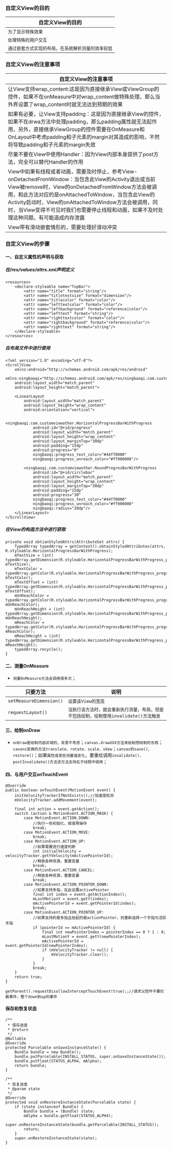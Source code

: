 ### 自定义View的目的

|自定义View的目的|
|------|
|`为了显示特殊效果`|
|`处理特殊的用户交互`|
|`通过嵌套方式实现的布局，在系统解析测量的效率较低`|

### 自定义View的注意事项

|自定义View的注意事项|
|------|
|让View支持wrap_content:这是因为直接继承View或ViewGroup的控件，如果不在onMeasure中对wrap_content做特殊处理，那么当外界设置了wrap_content时就无法达到预期的效果|
|如果有必要，让View支持padding：这是因为直接继承View的控件，如果不在drwa方法中处理padding，那么padding属性就无法起作用，另外，直接继承ViewGroup的控件需要在OnMeasure和OnLayout中考虑padding和子元素的margin对其造成的影响，不然将导致padding和子元素的margin失效|
|尽量不要在View中使用Handler：因为View内部本身提供了post方法，完全可以替代Handler的作用|
|View中如果有线程或者动画，需要及时停止，参考View-onDetachedFromWindow：当包含此View的Activity退出或当前View被remove时，View的onDetachedFromWindow方法会被调用，和此方法对应的是onAttachedToWindow，当包含此View的Activity启动时，View的onAttachedToWindow方法会被调用，同时，当View变得不可见时我们也需要停止线程和动画，如果不及时处理这种问题，有可能造成内存泄露|
|View带有滑动嵌套情形的，需要处理好滑动冲突|

### 自定义View的步骤
#### 一、自定义属性的声明与获取
##### 在/res/values/attrs.xml声明定义
```
<resources>
    <declare-styleable name="TopBar">
        <attr name="title" format="string"/>
        <attr name="titletextsize" format="dimension"/>
        <attr name="titlecolor" format="color"/>
        <attr name="lefttextcolor" format="color"/>
        <attr name="leftbackground" format="reference|color"/>
        <attr name="lefttext" format="string"/>
        <attr name="righttextcolor" format="color"/>
        <attr name="rightbackground" format="reference|color"/>
        <attr name="righttext" format="string"/>
    </declare-styleable>
</resources>
```
##### 在布局文件中进行使用
```
<?xml version="1.0" encoding="utf-8"?>
<ScrollView
    xmlns:android="http://schemas.android.com/apk/res/android"
    xmlns:ningbaoqi="http://schemas.android.com/apk/res/ningbaoqi.com.customview"
    android:layout_width="match_parent"
    android:layout_height="match_parent">

    <LinearLayout
        android:layout_width="match_parent"
        android:layout_height="wrap_content"
        android:orientation="vertical">

        <ningbaoqi.com.customviewother.HorizontalProgressBarWithProgress
            android:id="@+id/progress"
            android:layout_width="match_parent"
            android:layout_height="wrap_content"
            android:layout_marginTop="30dp"
            android:padding="15dp"
            android:progress="0"
            ningbaoqi:progress_text_color="#44ff0000"
            ningbaoqi:progress_unreach_color="#ff000000"/>

        <ningbaoqi.com.customviewother.RoundProgresBarWithProgress
            android:id="@+id/circlebar"
            android:layout_width="match_parent"
            android:layout_height="wrap_content"
            android:layout_marginTop="30dp"
            android:padding="15dp"
            android:progress="30"
            ningbaoqi:progress_text_color="#44ff0000"
            ningbaoqi:progress_unreach_color="#ff000000"
            ningbaoqi:radius="20dp"/>
    </LinearLayout>
</ScrollView>
```
##### 在View的构造方法中进行获取
```
private void obtianStyledAttrs(AttributeSet attrs) {
    TypedArray typedArray = getContext().obtainStyledAttributes(attrs, R.styleable.HorizontalProgressBarWithProgress);
    mTextSize = (int) typedArray.getDimension(R.styleable.HorizontalProgressBarWithProgress_progress_text_size, mTextSize);
    mTextColor = typedArray.getColor(R.styleable.HorizontalProgressBarWithProgress_progress_text_color, mTextColor);
    mTextOffset = (int) typedArray.getDimension(R.styleable.HorizontalProgressBarWithProgress_progress_text_offset, mTextOffset);
    mUnReachColor = typedArray.getColor(R.styleable.HorizontalProgressBarWithProgress_progress_unreach_color, mUnReachColor);
    mUnReachHeight = (int) typedArray.getDimension(R.styleable.HorizontalProgressBarWithProgress_progress_unreach_height, mUnReachHeight);
    mReachColor = typedArray.getColor(R.styleable.HorizontalProgressBarWithProgress_progress_reach_color, mReachColor);
    mReachHeight = (int) typedArray.getDimension(R.styleable.HorizontalProgressBarWithProgress_progress_reach_height, mReachHeight);
    typedArray.recycle();
}
```
#### 二、测量OnMeasure
+ `测量OnMeasure方法会调用很多次`；

|只要方法|说明|
|------|------|
|`setMeasureDimension()`|`设置该View的宽高`|
|`requestLayout()`|`当执行该方法时，就会重新执行测量，布局，但是不包括绘制，绘制使用invalidate()方法触发`|

#### 三、绘制onDraw
+ `onDraw是绘制内容区域的，背景不考虑`；`canvas.drawXXX方法来绘制想绘制的东西`；`cavans变换的方法translate、rotate、scale、skew`；`canvas的save()、restore()`；如果`属性或某些测量值变化`，要重绘调用`invalidate()、postInvalidate()方法该方法支持在子线程中调用`；
#### 四、与用户交互onTouchEvent
```
@Override
public boolean onTouchEvent(MotionEvent event) {
    initVelocityTrackerIfNotExists();//加速度检测
    mVelocityTracker.addMovement(event);

    final int action = event.getAction();
    switch (action & MotionEvent.ACTION_MASK) {
        case MotionEvent.ACTION_DOWN:
            //执行一些初始化，赋值等操作
            break;
        case MotionEvent.ACTION_MOVE:
            break;
        case MotionEvent.ACTION_UP:
            //如果需要进行速度判断
            int initialVelocity = velocityTracker.getYVelocity(mActivePointerId);
            //释放各种资源，重置变量
            break;
        case MotionEvent.ACTION_CANCEL:
            //释放各种资源，重置变量
            break;
        case MotionEvent.ACTION_POINTER_DOWN:
            //如果支持多指，在此设置activePointer
            final int index = event.getActionIndex();
            mLastMotionY = event.getY(index);
            mActivePointerId = event.getPointerId(index);
            break;
        case MotionEvent.ACTION_POINTER_UP:
            //如果支持的是多指且抬起的是actionPointer，则重新选择一个手指为活跃手指
            if (pointerId == mActivePointerId) {
                final int newPointerIndex = pointerIndex == 0 ? 1 : 0;
                mLastMotionY = event.getY(newPointerIndex);
                mActivePointerId = event.getPointerId(newPointerIndex);
                if (mVelocityTracker != null) {
                    mVelocityTracker.clear();
                }
            }
            break;
    }
    return true;
}
```
```
getParent().requestDisallowInterceptTouchEvent(true)​;;//请求父控件不要拦截事件，整个down到up的事件
```
#### 保存和恢复状态
```
/**
 * 保存进度
 * @return
 */
@Nullable
@Override
protected Parcelable onSaveInstanceState() {
    Bundle bundle = new Bundle();
    bundle.putParcelable(INSTALL_STATUS, super.onSaveInstanceState());
    bundle.putFloat(STATUS_ALPH4, mAlpha);
    return bundle;
}

/**
 * 恢复进度
 * @param state
 */
@Override
protected void onRestoreInstanceState(Parcelable state) {
    if (state instanceof Bundle) {
        Bundle bundle = (Bundle) state;
        mAlpha = bundle.getFloat(STATUS_ALPH4);
        super.onRestoreInstanceState(bundle.getParcelable(INSTALL_STATUS));
        return;
    }
    super.onRestoreInstanceState(state);
}
```
